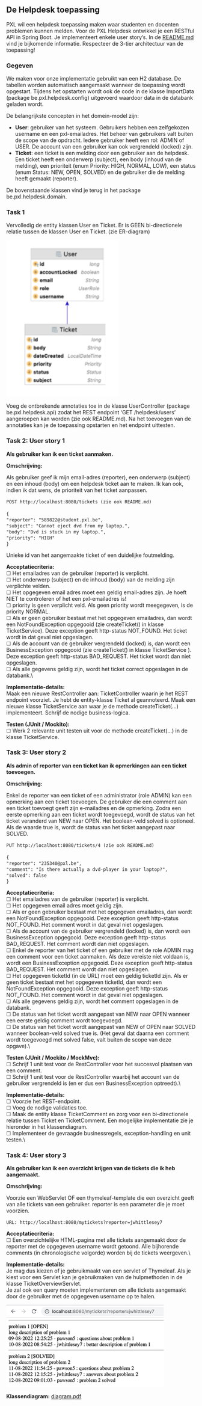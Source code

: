 ## De Helpdesk toepassing

PXL wil een helpdesk toepassing maken waar studenten en docenten problemen kunnen melden.
Voor de PXL Helpdesk ontwikkel je een RESTful API in Spring Boot.
Je implementeert enkele user story’s.
In de [README.md](README.md) vind je bijkomende informatie.
Respecteer de 3-tier architectuur van de toepassing!

### Gegeven
We maken voor onze implementatie gebruikt van een H2 database. 
De tabellen worden automatisch aangemaakt wanneer de toepassing wordt opgestart. Tijdens het opstarten wordt ook de code in de klasse ImportData (package be.pxl.helpdesk.config) uitgevoerd waardoor data in de databank geladen wordt.

De belangrijkste concepten in het domein-model zijn:
- **User**: gebruiker van het systeem. Gebruikers hebben een zelfgekozen username en een pxl-emailadres. Het beheer van gebruikers valt buiten de scope van de opdracht. Iedere gebruiker heeft een rol: ADMIN of USER. De account van een gebruiker kan ook vergrendeld (locked) zijn.
- **Ticket**: een ticket is een melding door een gebruiker aan de helpdesk. Een ticket heeft een onderwerp (subject), een body (inhoud van de melding), een prioriteit (enum Priority: HIGH, NORMAL, LOW), een status (enum Status: NEW, OPEN, SOLVED) en de gebruiker die de melding heeft gemaakt (reporter).
     
De bovenstaande klassen vind je terug in het package be.pxl.helpdesk.domain.

### Task 1

Vervolledig  de entity klassen User en Ticket. Er is GEEN bi-directionele relatie tussen de klassen User en Ticket. (zie ER-diagram)


<img src="images/user_ticket.png" alt="user_ticket" style="width:300px;"/>


Voeg de ontbrekende annotaties toe in de klasse UserController (package be.pxl.helpdesk.api) zodat het REST endpoint ‘GET /helpdesk/users’  aangeroepen kan worden (zie ook README.md). Na het toevoegen van de annotaties kan je de toepassing opstarten en het endpoint uittesten.


 ### Task 2: User story 1

 **Als gebruiker kan ik een ticket aanmaken.**

**Omschrijving:**

Als gebruiker geef ik mijn email-adres (reporter), een onderwerp (subject) en een inhoud (body) om een helpdesk ticket aan te maken. Ik kan ook, indien ik dat wens, de prioriteit van het ticket aanpassen.

```
POST http://localhost:8080/tickets (zie ook README.md)

{
"reporter": "589822@student.pxl.be",
"subject": "Cannot eject dvd from my laptop.",
"body": "Dvd is stuck in my laptop.",
"priority": "HIGH"
}
```

Unieke id van het aangemaakte ticket of een duidelijke foutmelding.

**Acceptatiecriteria:**\
☐ Het emailadres van de gebruiker (reporter) is verplicht.\
☐ Het onderwerp (subject) en de inhoud (body) van de melding zijn verplichte velden.\
☐ Het opgegeven email adres moet een geldig email-adres zijn. Je hoeft NIET te controleren of het een pxl-emailadres is!\
☐ priority is geen verplicht veld. Als geen priority wordt meegegeven, is de priority NORMAL.\
☐ Als er geen gebruiker bestaat met het opgegeven emailadres, dan wordt een NotFoundException opgegooid (zie createTicket() in klasse TicketService).  Deze exception geeft http-status NOT_FOUND. Het ticket wordt in dat geval niet opgeslagen.\
☐ Als de account van de gebruiker vergrendeld (locked) is, dan wordt een BusinessException opgegooid (zie createTicket() in klasse TicketService ). Deze exception geeft http-status BAD_REQUEST. Het ticket wordt dan niet opgeslagen.\
☐ Als alle gegevens geldig zijn, wordt het ticket correct opgeslagen in de databank.\

**Implementatie-details:**\
Maak een nieuwe RestController aan: TicketController waarin je het REST endpoint voorziet.
Je hebt de entity-klasse Ticket al geannoteerd.
Maak een nieuwe klasse TicketService aan waar je de methode createTicket(…) implementeert. Schrijf de nodige business-logica.

**Testen (JUnit / Mockito):**\
☐  Werk 2 relevante unit testen uit voor de methode createTicket(…) in de klasse TicketService.


### Task 3: User story 2

**Als admin of reporter van een ticket kan ik opmerkingen aan een ticket toevoegen.**

**Omschrijving:**

Enkel de reporter van een ticket of een administrator (role ADMIN) kan een opmerking aan een ticket toevoegen. De gebruiker die een comment aan een ticket toevoegt geeft zijn e-mailadres en de opmerking. Zodra een eerste opmerking aan een ticket wordt toegevoegd, wordt de status van het ticket veranderd van NEW naar OPEN. Het boolean-veld solved is optioneel. Als de waarde true is, wordt de status van het ticket aangepast naar SOLVED.

```
PUT http://localhost:8080/tickets/4 (zie ook README.md)

{
"reporter": "235340@pxl.be",
"comment": "Is there actually a dvd-player in your laptop?",
"solved": false
}
```

**Acceptatiecriteria:**\
☐ Het emailadres van de gebruiker (reporter) is verplicht.\
☐ Het opgegeven email adres moet geldig zijn.\
☐ Als er geen gebruiker bestaat met het opgegeven emailadres, dan wordt een NotFoundException opgegooid.  Deze exception geeft http-status NOT_FOUND. Het comment wordt in dat geval niet opgeslagen.\
☐ Als de account van de gebruiker vergrendeld (locked) is, dan wordt een BusinessException opgegooid. Deze exception geeft http-status BAD_REQUEST. Het comment wordt dan niet opgeslagen.\
☐ Enkel de reporter van het ticket of een gebruiker met de role ADMIN mag een comment voor een ticket aanmaken. Als deze vereiste niet voldaan is, wordt een BusinessException opgegooid. Deze exception geeft http-status BAD_REQUEST. Het comment wordt dan niet opgeslagen.\
☐ Het opgegeven ticketId (in de URL) moet een geldig ticketId zijn. Als er geen ticket bestaat met het opgegeven ticketId, dan wordt een NotFoundException opgegooid.  Deze exception geeft http-status NOT_FOUND. Het comment wordt in dat geval niet opgeslagen.\
☐ Als alle gegevens geldig zijn, wordt het comment opgeslagen in de databank.\
☐ De status van het ticket wordt aangepast van NEW naar OPEN wanneer een eerste geldig comment wordt toegevoegd.\
☐ De status van het ticket wordt aangepast van NEW of OPEN naar SOLVED wanneer boolean-veld solved true is. (Het geval dat daarna een comment wordt toegevoegd met solved false, valt buiten de scope van deze opgave).\

**Testen (JUnit / Mockito / MockMvc):**\
☐ Schrijf 1 unit test voor de RestController voor het succesvol plaatsen van een comment.\
☐ Schrijf 1 unit test voor de RestController waarbij het account van de gebruiker vergrendeld is (en er dus een BusinessException optreedt).\

**Implementatie-details:**\
☐ Voorzie het REST-endpoint.\
☐ Voeg de nodige validaties toe.\
☐ Maak de entity klasse TicketComment en zorg voor een bi-directionele relatie tussen Ticket en TicketComment. Een mogelijke implementatie zie je hieronder in het klassendiagram.\
☐ Implementeer de gevraagde businessregels, exception-handling en unit testen.\

### Task 4: User story 3

**Als gebruiker kan ik een overzicht krijgen van de tickets die ik heb aangemaakt.**

**Omschrijving:**

Voorzie een WebServlet OF een thymeleaf-template die een overzicht geeft van alle tickets van een gebruiker. 
reporter is een parameter die je moet voorzien.
```
URL: http://localhost:8080/mytickets?reporter=jwhittlesey7
```

**Acceptatiecriteria:**\
☐ Een overzichtelijke HTML-pagina met alle tickets aangemaakt door de reporter met de opgegeven username wordt getoond. Alle bijhorende comments (in chronologische volgorde) worden bij de tickets weergeven.\

**Implementatie-details:**\
Je mag dus kiezen of je gebruikmaakt van een servlet of Thymeleaf. Als je kiest voor een Servlet kan je gebruikmaken van de hulpmethoden in de klasse TicketOverviewServlet.\
Je zal ook een query moeten implementeren om alle tickets aangemaakt door de gebruiker met de opgegeven username op te halen.


![servlet.png](images%2Fservlet.png)


**Klassendiagram:**
[diagram.pdf](images%2Fdiagram.pdf)






